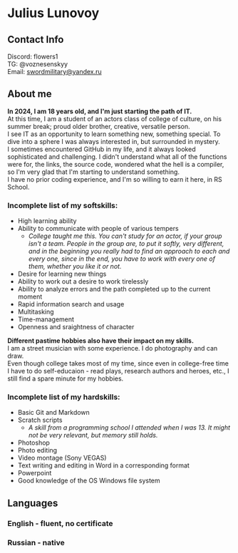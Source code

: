# Julius Lunovoy

## Contact Info
Discord: flowers1   
TG: @voznesenskyy   
Email: swordmilitary@yandex.ru  

## About me

**In 2024, I am 18 years old, and I'm just starting the path of IT.**   
At this time, I am a student of an actors class of college of culture, on his summer break; proud older brother, creative, versatile person.    
I see IT as an opportunity to learn something new, something special. To dive into a sphere I was always interested in, but surrounded in mystery.  
I sometimes encountered GitHub in my life, and it always looked sophisticated and challenging. I didn't understand what all of the functions were for, the links, the source code, wondered what the hell is a compiler, so I'm very glad that I'm starting to understand something.    
I have no prior coding experience, and I'm so willing to earn it here, in RS School.    

### Incomplete list of my softskills:
* High learning ability
* Ability to communicate with people of various tempers
    * *College taught me this. You can't study for an actor, if your group isn't a team. People in the group are, to put it softly, very different, and in the beginning you really had to find an approach to each and every one, since in the end, you have to work with every one of them, whether you like it or not.*
* Desire for learning new things
* Ability to work out a desire to work tirelessly
* Ability to analyze errors and the path completed up to the current moment
* Rapid information search and usage
* Multitasking
* Time-management
* Openness and sraightness of character

**Different pastime hobbies also have their impact on my skills.**  
I am a street musician with some experience. I do photography and can draw.     
Even though college takes most of my time, since even in college-free time I have to do self-educaion - read plays, research authors and heroes, etc., I still find a spare minute for my hobbies.  

### Incomplete list of my hardskills:
* Basic Git and Markdown
* Scratch scripts
    * *A skill from a programming school I attended when I was 13. It might not be very relevant, but memory still holds.*
* Photoshop
* Photo editing
* Video montage (Sony VEGAS)
* Text writing and editing in Word in a corresponding format
* Powerpoint
* Good knowledge of the OS Windows file system

## Languages

### English - fluent, no certificate

### Russian - native